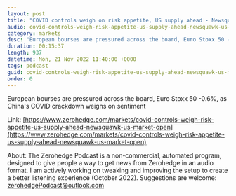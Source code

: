 ```yaml
---
layout: post
title: "COVID controls weigh on risk appetite, US supply ahead - Newsquawk US Market Open"
audio: covid-controls-weigh-risk-appetite-us-supply-ahead-newsquawk-us-market-open-0
category: markets
desc: "European bourses are pressured across the board, Euro Stoxx 50 -0.6%, as China's COVID crackdown weighs on sentiment"
duration: 00:15:37
length: 937
datetime: Mon, 21 Nov 2022 11:40:00 +0000
tags: podcast
guid: covid-controls-weigh-risk-appetite-us-supply-ahead-newsquawk-us-market-open-0
order: 0
---
```

European bourses are pressured across the board, Euro Stoxx 50 -0.6%, as China's COVID crackdown weighs on sentiment

Link: [https://www.zerohedge.com/markets/covid-controls-weigh-risk-appetite-us-supply-ahead-newsquawk-us-market-open](https://www.zerohedge.com/markets/covid-controls-weigh-risk-appetite-us-supply-ahead-newsquawk-us-market-open)

About: The Zerohedge Podcast is a non-commercial, automated program, designed to give people a way to get news from Zerohedge in an audio format.  I am actively working on tweaking and improving the setup to create a better listening experience (October 2022).  Suggestions are welcome: [zerohedgePodcast@outlook.com](mailto:zerohedgePodcast@outlook.com)